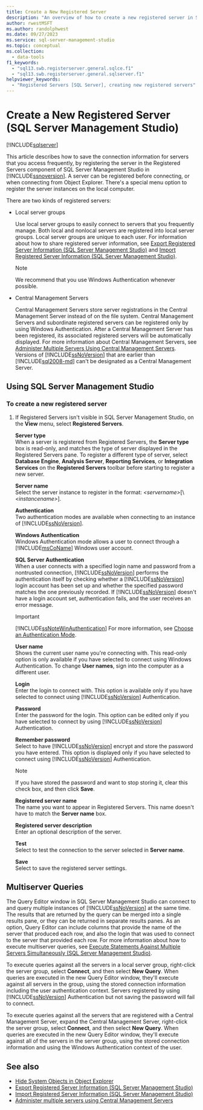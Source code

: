 ```yaml
---
title: Create a New Registered Server
description: "An overview of how to create a new registered server in SQL Server Management Studio."
author: rwestMSFT
ms.author: randolphwest
ms.date: 09/27/2023
ms.service: sql-server-management-studio
ms.topic: conceptual
ms.collection:
  - data-tools
f1_keywords:
  - "sql13.swb.registerserver.general.sqlce.f1"
  - "sql13.swb.registerserver.general.sqlserver.f1"
helpviewer_keywords:
  - "Registered Servers [SQL Server], creating new registered servers"
---
```


# Create a New Registered Server (SQL Server Management Studio)

[!INCLUDE[sqlserver](../includes/applies-to-version/sqlserver.md)]

This article describes how to save the connection information for servers that you access frequently, by registering the server in the Registered Servers component of SQL Server Management Studio in [!INCLUDE[ssnoversion](../includes/ssnoversion-md.md)]. A server can be registered before connecting, or when connecting from Object Explorer. There's a special menu option to register the server instances on the local computer.  
  
There are two kinds of registered servers:  
  
- Local server groups  
  
  Use local server groups to easily connect to servers that you frequently manage. Both local and nonlocal servers are registered into local server groups. Local server groups are unique to each user. For information about how to share registered server information, see [Export Registered Server Information &#40;SQL Server Management Studio&#41;](export-registered-server-information-sql-server-management-studio.md) and [Import Registered Server Information &#40;SQL Server Management Studio&#41;](import-registered-server-information-sql-server-management-studio.md).  
  
  > [!NOTE]  
  >  We recommend that you use Windows Authentication whenever possible.  
  
- Central Management Servers  
  
  Central Management Servers store server registrations in the Central Management Server instead of on the file system. Central Management Servers and subordinate registered servers can be registered only by using Windows Authentication. After a Central Management Server has been registered, its associated registered servers will be automatically displayed. For more information about Central Management Servers, see [Administer Multiple Servers Using Central Management Servers](/sql/relational-databases/administer-multiple-servers-using-central-management-servers). Versions of [!INCLUDE[ssNoVersion](../includes/ssnoversion-md.md)] that are earlier than [!INCLUDE[sql2008-md](../includes/sql2008-md.md)] can't be designated as a Central Management Server.  
  
## <a name="SSMSProcedure"></a> Using SQL Server Management Studio  
  
### To create a new registered server
  
1. If Registered Servers isn't visible in SQL Server Management Studio, on the **View** menu, select **Registered Servers**.  
  
     **Server type**  
     When a server is registered from Registered Servers, the **Server type** box is read-only, and matches the type of server displayed in the Registered Servers pane. To register a different type of server, select **Database Engine**, **Analysis Server**, **Reporting Services**, or **Integration Services** on the **Registered Servers** toolbar before starting to register a new server.  
  
     **Server name**  
     Select the server instance to register in the format: *\<servername>*[\\*\<instancename>*].  
  
     **Authentication**  
     Two authentication modes are available when connecting to an instance of [!INCLUDE[ssNoVersion](../includes/ssnoversion-md.md)].  
  
     **Windows Authentication**  
     Windows Authentication mode allows a user to connect through a [!INCLUDE[msCoName](../includes/msconame-md.md)] Windows user account.  
  
     **SQL Server Authentication**  
     When a user connects with a specified login name and password from a nontrusted connection, [!INCLUDE[ssNoVersion](../includes/ssnoversion-md.md)] performs the authentication itself by checking whether a [!INCLUDE[ssNoVersion](../includes/ssnoversion-md.md)] login account has been set up and whether the specified password matches the one previously recorded. If [!INCLUDE[ssNoVersion](../includes/ssnoversion-md.md)] doesn't have a login account set, authentication fails, and the user receives an error message.  
  
    > [!IMPORTANT]  
    >  [!INCLUDE[ssNoteWinAuthentication](../includes/ssnotewinauthentication-md.md)] For more information, see [Choose an Authentication Mode](/sql/relational-databases/security/choose-an-authentication-mode).  
  
     **User name**  
     Shows the current user name you're connecting with. This read-only option is only available if you have selected to connect using Windows Authentication. To change **User names**, sign into the computer as a different user.  
  
     **Login**  
     Enter the login to connect with. This option is available only if you have selected to connect using [!INCLUDE[ssNoVersion](../includes/ssnoversion-md.md)] Authentication.  
  
     **Password**  
     Enter the password for the login. This option can be edited only if you have selected to connect by using [!INCLUDE[ssNoVersion](../includes/ssnoversion-md.md)] Authentication.  
  
     **Remember password**  
     Select to have [!INCLUDE[ssNoVersion](../includes/ssnoversion-md.md)] encrypt and store the password you have entered. This option is displayed only if you have selected to connect using [!INCLUDE[ssNoVersion](../includes/ssnoversion-md.md)] Authentication.  
  
    > [!NOTE]  
    >  If you have stored the password and want to stop storing it, clear this check box, and then click **Save**.  
  
     **Registered server name**  
     The name you want to appear in Registered Servers. This name doesn't have to match the **Server name** box.  
  
     **Registered server description**  
     Enter an optional description of the server.  
  
     **Test**  
     Select to test the connection to the server selected in **Server name**.  
  
     **Save**  
     Select to save the registered server settings.  
  
## Multiserver Queries

 The Query Editor window in SQL Server Management Studio can connect to and query multiple instances of [!INCLUDE[ssNoVersion](../includes/ssnoversion-md.md)] at the same time. The results that are returned by the query can be merged into a single results pane, or they can be returned in separate results panes. As an option, Query Editor can include columns that provide the name of the server that produced each row, and also the login that was used to connect to the server that provided each row. For more information about how to execute multiserver queries, see [Execute Statements Against Multiple Servers Simultaneously &#40;SQL Server Management Studio&#41;](execute-statements-against-multiple-servers-simultaneously.md).  
  
 To execute queries against all the servers in a local server group, right-click the server group, select **Connect**, and then select **New Query**. When queries are executed in the new Query Editor window, they'll execute against all servers in the group, using the stored connection information including the user authentication context. Servers registered by using [!INCLUDE[ssNoVersion](../includes/ssnoversion-md.md)] Authentication but not saving the password will fail to connect.  
  
 To execute queries against all the servers that are registered with a Central Management Server, expand the Central Management Server, right-click the server group, select **Connect**, and then select **New Query**. When queries are executed in the new Query Editor window, they'll execute against all of the servers in the server group, using the stored connection information and using the Windows Authentication context of the user.  
  
## See also

- [Hide System Objects in Object Explorer](../object/hide-system-objects-in-object-explorer.md)
- [Export Registered Server Information &#40;SQL Server Management Studio&#41;](export-registered-server-information-sql-server-management-studio.md)
- [Import Registered Server Information &#40;SQL Server Management Studio&#41;](import-registered-server-information-sql-server-management-studio.md)  
- [Administer multiple servers using Central Management Servers](/sql/relational-databases/administer-multiple-servers-using-central-management-servers)  
